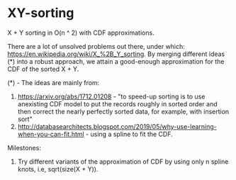 # XY-sorting
X + Y sorting in O(n ^ 2) with CDF approximations.

There are a lot of unsolved problems out there, under which: https://en.wikipedia.org/wiki/X_%2B_Y_sorting.
By merging different ideas (*) into a robust approach, we attain a good-enough approximation for the CDF of the sorted X + Y.

(*) - The ideas are mainly from:
1) https://arxiv.org/abs/1712.01208 - "to speed-up sorting is to use anexisting CDF model to put the records roughly in sorted order and then correct the nearly perfectly sorted data, for example, with insertion sort"
2) http://databasearchitects.blogspot.com/2019/05/why-use-learning-when-you-can-fit.html - using a spline to fit the CDF.

Milestones:
1) Try different variants of the approximation of CDF by using only n spline knots, i.e, sqrt(size(X + Y)).
